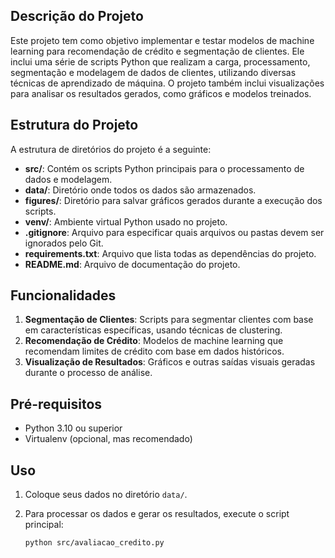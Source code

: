 
## Descrição do Projeto

Este projeto tem como objetivo implementar e testar modelos de machine learning para recomendação de crédito e segmentação de clientes. Ele inclui uma série de scripts Python que realizam a carga, processamento, segmentação e modelagem de dados de clientes, utilizando diversas técnicas de aprendizado de máquina. O projeto também inclui visualizações para analisar os resultados gerados, como gráficos e modelos treinados.

## Estrutura do Projeto

A estrutura de diretórios do projeto é a seguinte:

- **src/**: Contém os scripts Python principais para o processamento de dados e modelagem.
- **data/**: Diretório onde todos os dados são armazenados.
- **figures/**: Diretório para salvar gráficos gerados durante a execução dos scripts.
- **venv/**: Ambiente virtual Python usado no projeto.
- **.gitignore**: Arquivo para especificar quais arquivos ou pastas devem ser ignorados pelo Git.
- **requirements.txt**: Arquivo que lista todas as dependências do projeto.
- **README.md**: Arquivo de documentação do projeto.

## Funcionalidades

1. **Segmentação de Clientes**: Scripts para segmentar clientes com base em características específicas, usando técnicas de clustering.
2. **Recomendação de Crédito**: Modelos de machine learning que recomendam limites de crédito com base em dados históricos.
3. **Visualização de Resultados**: Gráficos e outras saídas visuais geradas durante o processo de análise.

## Pré-requisitos

- Python 3.10 ou superior
- Virtualenv (opcional, mas recomendado)


## Uso

1. Coloque seus dados no diretório `data/`.
2. Para processar os dados e gerar os resultados, execute o script principal:

    ```bash
    python src/avaliacao_credito.py
    ```

